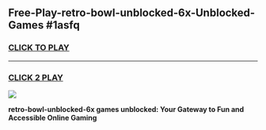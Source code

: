 
## Free-Play-retro-bowl-unblocked-6x-Unblocked-Games #1asfq
<h3>
<a href="https://news.freeplayer.one?title=retro-bowl-unblocked-6x&ref=8M">CLICK TO PLAY</a></h3>
<hr>

<h3>
<a href="https://news.freeplayer.one?title=retro-bowl-unblocked-6x&ref=8M">CLICK 2 PLAY</a>
  
</h3>

<a href="https://news.freeplayer.one?title=retro-bowl-unblocked-6x&ref=8M"><img src="https://clearcache.store/games.png"></a>


**retro-bowl-unblocked-6x games unblocked: Your Gateway to Fun and Accessible Online Gaming**
